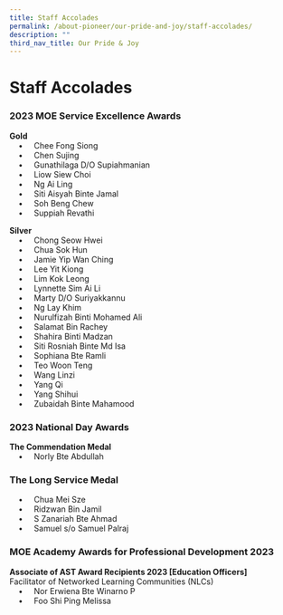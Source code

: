 ```yaml
---
title: Staff Accolades
permalink: /about-pioneer/our-pride-and-joy/staff-accolades/
description: ""
third_nav_title: Our Pride & Joy
---
```

# Staff Accolades
### 2023 MOE Service Excellence Awards

<strong>Gold</strong><br>
&nbsp; &nbsp; • &nbsp; &nbsp;
Chee Fong Siong<br>
&nbsp; &nbsp; • &nbsp; &nbsp;
Chen Sujing<br>
&nbsp; &nbsp; • &nbsp; &nbsp;
Gunathilaga D/O Supiahmanian<br>
&nbsp; &nbsp; • &nbsp; &nbsp;
Liow Siew Choi<br>
&nbsp; &nbsp; • &nbsp; &nbsp;
Ng Ai Ling<br>
&nbsp; &nbsp; • &nbsp; &nbsp;
Siti Aisyah Binte Jamal<br>
&nbsp; &nbsp; • &nbsp; &nbsp;
Soh Beng Chew<br>
&nbsp; &nbsp; • &nbsp; &nbsp;
Suppiah Revathi<br>

<strong>Silver</strong><br>
&nbsp; &nbsp; • &nbsp; &nbsp;
Chong Seow Hwei<br>
&nbsp; &nbsp; • &nbsp; &nbsp;
Chua Sok Hun<br>
&nbsp; &nbsp; • &nbsp; &nbsp;
Jamie Yip Wan Ching<br>
&nbsp; &nbsp; • &nbsp; &nbsp;
Lee Yit Kiong<br>
&nbsp; &nbsp; • &nbsp; &nbsp;
Lim Kok Leong<br>
&nbsp; &nbsp; • &nbsp; &nbsp;
Lynnette Sim Ai Li<br>
&nbsp; &nbsp; • &nbsp; &nbsp;
Marty D/O Suriyakkannu<br>
&nbsp; &nbsp; • &nbsp; &nbsp;
Ng Lay Khim<br>
&nbsp; &nbsp; • &nbsp; &nbsp;
Nurulfizah Binti Mohamed Ali<br>
&nbsp; &nbsp; • &nbsp; &nbsp;
Salamat Bin Rachey<br>
&nbsp; &nbsp; • &nbsp; &nbsp;
Shahira Binti Madzan<br>
&nbsp; &nbsp; • &nbsp; &nbsp;
Siti Rosniah Binte Md Isa<br>
&nbsp; &nbsp; • &nbsp; &nbsp;
Sophiana Bte Ramli<br>
&nbsp; &nbsp; • &nbsp; &nbsp;
Teo Woon Teng<br>
&nbsp; &nbsp; • &nbsp; &nbsp;
Wang Linzi<br>
&nbsp; &nbsp; • &nbsp; &nbsp;
Yang Qi<br>
&nbsp; &nbsp; • &nbsp; &nbsp;
Yang Shihui<br>
&nbsp; &nbsp; • &nbsp; &nbsp;
Zubaidah Binte Mahamood<br>


### 2023 National Day Awards

<strong>The Commendation Medal</strong><br>
&nbsp; &nbsp; • &nbsp; &nbsp;
Norly Bte Abdullah<br>


### The Long Service Medal 

&nbsp; &nbsp; • &nbsp; &nbsp;
Chua Mei Sze<br>
&nbsp; &nbsp; • &nbsp; &nbsp;
Ridzwan Bin Jamil<br>
&nbsp; &nbsp; • &nbsp; &nbsp;
S Zanariah Bte Ahmad<br>
&nbsp; &nbsp; • &nbsp; &nbsp;
Samuel s/o Samuel Palraj<br>


### MOE Academy Awards for Professional Development 2023
<strong>Associate of AST Award Recipients 2023 [Education Officers]</strong><br>
Facilitator of Networked Learning Communities (NLCs) <br>
&nbsp; &nbsp; • &nbsp; &nbsp;
Nor Erwiena Bte Winarno P<br>
&nbsp; &nbsp; • &nbsp; &nbsp;
Foo Shi Ping Melissa<br>